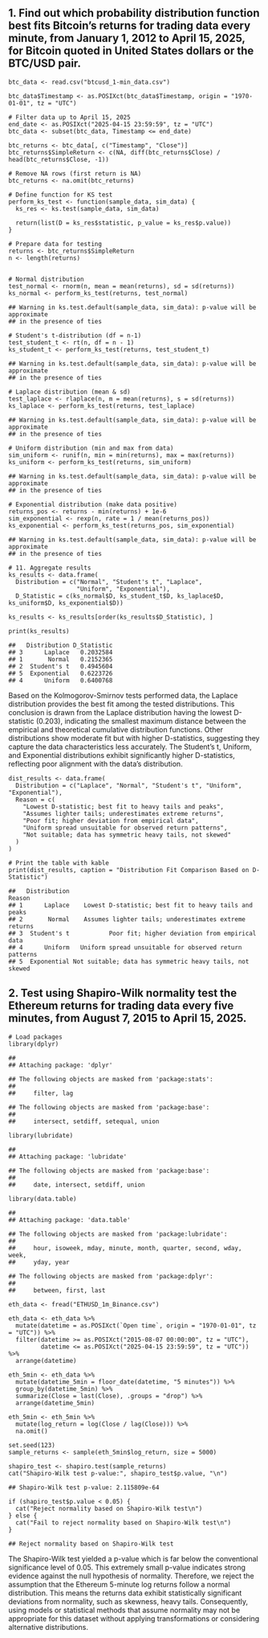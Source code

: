 ## 1. Find out which probability distribution function best fits Bitcoin’s returns for trading data every minute, from January 1, 2012 to April 15, 2025, for Bitcoin quoted in United States dollars or the BTC/USD pair.

    btc_data <- read.csv("btcusd_1-min_data.csv")

    btc_data$Timestamp <- as.POSIXct(btc_data$Timestamp, origin = "1970-01-01", tz = "UTC")

    # Filter data up to April 15, 2025
    end_date <- as.POSIXct("2025-04-15 23:59:59", tz = "UTC")
    btc_data <- subset(btc_data, Timestamp <= end_date)

    btc_returns <- btc_data[, c("Timestamp", "Close")]
    btc_returns$SimpleReturn <- c(NA, diff(btc_returns$Close) / head(btc_returns$Close, -1))

    # Remove NA rows (first return is NA)
    btc_returns <- na.omit(btc_returns)

    # Define function for KS test
    perform_ks_test <- function(sample_data, sim_data) {
      ks_res <- ks.test(sample_data, sim_data)

      return(list(D = ks_res$statistic, p_value = ks_res$p.value))
    }

    # Prepare data for testing
    returns <- btc_returns$SimpleReturn
    n <- length(returns)


    # Normal distribution
    test_normal <- rnorm(n, mean = mean(returns), sd = sd(returns))
    ks_normal <- perform_ks_test(returns, test_normal)

    ## Warning in ks.test.default(sample_data, sim_data): p-value will be approximate
    ## in the presence of ties

    # Student's t-distribution (df = n-1)
    test_student_t <- rt(n, df = n - 1)
    ks_student_t <- perform_ks_test(returns, test_student_t)

    ## Warning in ks.test.default(sample_data, sim_data): p-value will be approximate
    ## in the presence of ties

    # Laplace distribution (mean & sd)
    test_laplace <- rlaplace(n, m = mean(returns), s = sd(returns))
    ks_laplace <- perform_ks_test(returns, test_laplace)

    ## Warning in ks.test.default(sample_data, sim_data): p-value will be approximate
    ## in the presence of ties

    # Uniform distribution (min and max from data)
    sim_uniform <- runif(n, min = min(returns), max = max(returns))
    ks_uniform <- perform_ks_test(returns, sim_uniform)

    ## Warning in ks.test.default(sample_data, sim_data): p-value will be approximate
    ## in the presence of ties

    # Exponential distribution (make data positive)
    returns_pos <- returns - min(returns) + 1e-6
    sim_exponential <- rexp(n, rate = 1 / mean(returns_pos))
    ks_exponential <- perform_ks_test(returns_pos, sim_exponential)

    ## Warning in ks.test.default(sample_data, sim_data): p-value will be approximate
    ## in the presence of ties

    # 11. Aggregate results
    ks_results <- data.frame(
      Distribution = c("Normal", "Student's t", "Laplace",
                       "Uniform", "Exponential"),
      D_Statistic = c(ks_normal$D, ks_student_t$D, ks_laplace$D,    ks_uniform$D, ks_exponential$D))

    ks_results <- ks_results[order(ks_results$D_Statistic), ]

    print(ks_results)

    ##   Distribution D_Statistic
    ## 3      Laplace   0.2032584
    ## 1       Normal   0.2152365
    ## 2  Student's t   0.4945604
    ## 5  Exponential   0.6223726
    ## 4      Uniform   0.6400768

Based on the Kolmogorov-Smirnov tests performed data, the Laplace
distribution provides the best fit among the tested distributions. This
conclusion is drawn from the Laplace distribution having the lowest
D-statistic (0.203), indicating the smallest maximum distance between
the empirical and theoretical cumulative distribution functions. Other
distributions show moderate fit but with higher D-statistics, suggesting
they capture the data characteristics less accurately. The Student’s t,
Uniform, and Exponential distributions exhibit significantly higher
D-statistics, reflecting poor alignment with the data’s distribution.

    dist_results <- data.frame(
      Distribution = c("Laplace", "Normal", "Student's t", "Uniform", "Exponential"),
      Reason = c(
        "Lowest D-statistic; best fit to heavy tails and peaks",
        "Assumes lighter tails; underestimates extreme returns",
        "Poor fit; higher deviation from empirical data",
        "Uniform spread unsuitable for observed return patterns",
        "Not suitable; data has symmetric heavy tails, not skewed"
      )
    )

    # Print the table with kable
    print(dist_results, caption = "Distribution Fit Comparison Based on D-Statistic")

    ##   Distribution                                                   Reason
    ## 1      Laplace    Lowest D-statistic; best fit to heavy tails and peaks
    ## 2       Normal    Assumes lighter tails; underestimates extreme returns
    ## 3  Student's t           Poor fit; higher deviation from empirical data
    ## 4      Uniform   Uniform spread unsuitable for observed return patterns
    ## 5  Exponential Not suitable; data has symmetric heavy tails, not skewed

## 2. Test using Shapiro-Wilk normality test the Ethereum returns for trading data every five minutes, from August 7, 2015 to April 15, 2025.

    # Load packages
    library(dplyr)

    ## 
    ## Attaching package: 'dplyr'

    ## The following objects are masked from 'package:stats':
    ## 
    ##     filter, lag

    ## The following objects are masked from 'package:base':
    ## 
    ##     intersect, setdiff, setequal, union

    library(lubridate)

    ## 
    ## Attaching package: 'lubridate'

    ## The following objects are masked from 'package:base':
    ## 
    ##     date, intersect, setdiff, union

    library(data.table)

    ## 
    ## Attaching package: 'data.table'

    ## The following objects are masked from 'package:lubridate':
    ## 
    ##     hour, isoweek, mday, minute, month, quarter, second, wday, week,
    ##     yday, year

    ## The following objects are masked from 'package:dplyr':
    ## 
    ##     between, first, last

    eth_data <- fread("ETHUSD_1m_Binance.csv")

    eth_data <- eth_data %>%
      mutate(datetime = as.POSIXct(`Open time`, origin = "1970-01-01", tz = "UTC")) %>%
      filter(datetime >= as.POSIXct("2015-08-07 00:00:00", tz = "UTC"),
             datetime <= as.POSIXct("2025-04-15 23:59:59", tz = "UTC")) %>%
      arrange(datetime)

    eth_5min <- eth_data %>%
      mutate(datetime_5min = floor_date(datetime, "5 minutes")) %>%
      group_by(datetime_5min) %>%
      summarize(Close = last(Close), .groups = "drop") %>%
      arrange(datetime_5min)

    eth_5min <- eth_5min %>%
      mutate(log_return = log(Close / lag(Close))) %>%
      na.omit()

    set.seed(123)
    sample_returns <- sample(eth_5min$log_return, size = 5000)

    shapiro_test <- shapiro.test(sample_returns)
    cat("Shapiro-Wilk test p-value:", shapiro_test$p.value, "\n")

    ## Shapiro-Wilk test p-value: 2.115809e-64

    if (shapiro_test$p.value < 0.05) {
      cat("Reject normality based on Shapiro-Wilk test\n")
    } else {
      cat("Fail to reject normality based on Shapiro-Wilk test\n")
    }

    ## Reject normality based on Shapiro-Wilk test

The Shapiro-Wilk test yielded a p-value which is far below the
conventional significance level of 0.05. This extremely small p-value
indicates strong evidence against the null hypothesis of normality.
Therefore, we reject the assumption that the Ethereum 5-minute log
returns follow a normal distribution. This means the returns data
exhibit statistically significant deviations from normality, such as
skewness, heavy tails. Consequently, using models or statistical methods
that assume normality may not be appropriate for this dataset without
applying transformations or considering alternative distributions.
